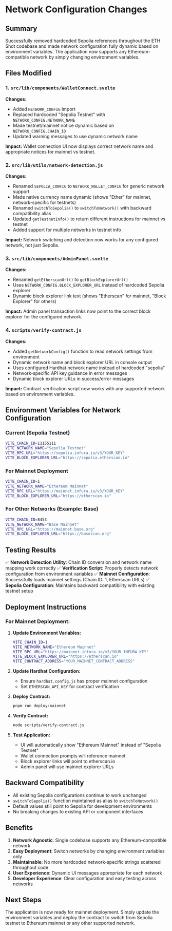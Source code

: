 # Network Configuration Changes

## Summary

Successfully removed hardcoded Sepolia references throughout the ETH Shot codebase and made network configuration fully dynamic based on environment variables. The application now supports any Ethereum-compatible network by simply changing environment variables.

## Files Modified

### 1. `src/lib/components/WalletConnect.svelte`
**Changes:**
- Added `NETWORK_CONFIG` import
- Replaced hardcoded "Sepolia Testnet" with `NETWORK_CONFIG.NETWORK_NAME`
- Made testnet/mainnet notice dynamic based on `NETWORK_CONFIG.CHAIN_ID`
- Updated warning messages to use dynamic network name

**Impact:** Wallet connection UI now displays correct network name and appropriate notices for mainnet vs testnet.

### 2. `src/lib/utils/network-detection.js`
**Changes:**
- Renamed `SEPOLIA_CONFIG` to `NETWORK_WALLET_CONFIG` for generic network support
- Made native currency name dynamic (shows "Ether" for mainnet, network-specific for testnets)
- Renamed `switchToSepolia()` to `switchToNetwork()` with backward compatibility alias
- Updated `getTestnetInfo()` to return different instructions for mainnet vs testnet
- Added support for multiple networks in testnet info

**Impact:** Network switching and detection now works for any configured network, not just Sepolia.

### 3. `src/lib/components/AdminPanel.svelte`
**Changes:**
- Renamed `getEtherscanUrl()` to `getBlockExplorerUrl()` 
- Uses `NETWORK_CONFIG.BLOCK_EXPLORER_URL` instead of hardcoded Sepolia explorer
- Dynamic block explorer link text (shows "Etherscan" for mainnet, "Block Explorer" for others)

**Impact:** Admin panel transaction links now point to the correct block explorer for the configured network.

### 4. `scripts/verify-contract.js`
**Changes:**
- Added `getNetworkConfig()` function to read network settings from environment
- Dynamic network name and block explorer URL in console output
- Uses configured Hardhat network name instead of hardcoded "sepolia"
- Network-specific API key guidance in error messages
- Dynamic block explorer URLs in success/error messages

**Impact:** Contract verification script now works with any supported network based on environment variables.

## Environment Variables for Network Configuration

### Current (Sepolia Testnet)
```bash
VITE_CHAIN_ID=11155111
VITE_NETWORK_NAME="Sepolia Testnet"
VITE_RPC_URL="https://sepolia.infura.io/v3/YOUR_KEY"
VITE_BLOCK_EXPLORER_URL="https://sepolia.etherscan.io"
```

### For Mainnet Deployment
```bash
VITE_CHAIN_ID=1
VITE_NETWORK_NAME="Ethereum Mainnet"
VITE_RPC_URL="https://mainnet.infura.io/v3/YOUR_KEY"
VITE_BLOCK_EXPLORER_URL="https://etherscan.io"
```

### For Other Networks (Example: Base)
```bash
VITE_CHAIN_ID=8453
VITE_NETWORK_NAME="Base Mainnet"
VITE_RPC_URL="https://mainnet.base.org"
VITE_BLOCK_EXPLORER_URL="https://basescan.org"
```

## Testing Results

✅ **Network Detection Utility**: Chain ID conversion and network name mapping work correctly
✅ **Verification Script**: Properly detects network configuration from environment variables
✅ **Mainnet Configuration**: Successfully loads mainnet settings (Chain ID: 1, Etherscan URLs)
✅ **Sepolia Configuration**: Maintains backward compatibility with existing testnet setup

## Deployment Instructions

### For Mainnet Deployment:

1. **Update Environment Variables:**
   ```bash
   VITE_CHAIN_ID=1
   VITE_NETWORK_NAME="Ethereum Mainnet"
   VITE_RPC_URL="https://mainnet.infura.io/v3/YOUR_INFURA_KEY"
   VITE_BLOCK_EXPLORER_URL="https://etherscan.io"
   VITE_CONTRACT_ADDRESS="YOUR_MAINNET_CONTRACT_ADDRESS"
   ```

2. **Update Hardhat Configuration:**
   - Ensure `hardhat.config.js` has proper mainnet configuration
   - Set `ETHERSCAN_API_KEY` for contract verification

3. **Deploy Contract:**
   ```bash
   pnpm run deploy:mainnet
   ```

4. **Verify Contract:**
   ```bash
   node scripts/verify-contract.js
   ```

5. **Test Application:**
   - UI will automatically show "Ethereum Mainnet" instead of "Sepolia Testnet"
   - Wallet connection prompts will reference mainnet
   - Block explorer links will point to etherscan.io
   - Admin panel will use mainnet explorer URLs

## Backward Compatibility

- All existing Sepolia configurations continue to work unchanged
- `switchToSepolia()` function maintained as alias to `switchToNetwork()`
- Default values still point to Sepolia for development environments
- No breaking changes to existing API or component interfaces

## Benefits

1. **Network Agnostic**: Single codebase supports any Ethereum-compatible network
2. **Easy Deployment**: Switch networks by changing environment variables only
3. **Maintainable**: No more hardcoded network-specific strings scattered throughout code
4. **User Experience**: Dynamic UI messages appropriate for each network
5. **Developer Experience**: Clear configuration and easy testing across networks

## Next Steps

The application is now ready for mainnet deployment. Simply update the environment variables and deploy the contract to switch from Sepolia testnet to Ethereum mainnet or any other supported network.